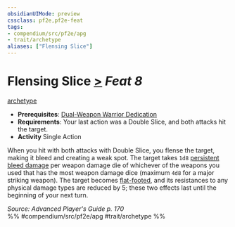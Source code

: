```yaml
---
obsidianUIMode: preview
cssclass: pf2e,pf2e-feat
tags:
- compendium/src/pf2e/apg
- trait/archetype
aliases: ["Flensing Slice"]
---
```

# Flensing Slice  [>](../../rules/core-rulebook/chapter-9-playing-the-game.md#Actions "Single Action") *Feat 8*  
[archetype](../../rules/traits/archetype.md)  

- **Prerequisites**: [Dual-Weapon Warrior Dedication](dual-weapon-warrior-dedication-apg.md)
- **Requirements**: Your last action was a Double Slice, and both attacks hit the target.
- **Activity** Single Action

When you hit with both attacks with Double Slice, you flense the target, making it bleed and creating a weak spot. The target takes `1d8` [persistent bleed damage](../../rules/conditions.md#Persistent%20Damage) per weapon damage die of whichever of the weapons you used that has the most weapon damage dice (maximum `4d8` for a major striking weapon). The target becomes [flat-footed](../../rules/conditions.md#Flat-footed), and its resistances to any physical damage types are reduced by 5; these two effects last until the beginning of your next turn.

*Source: Advanced Player's Guide p. 170*  
%% #compendium/src/pf2e/apg #trait/archetype %%